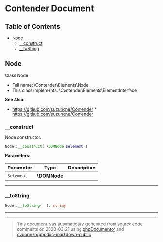# Contender Document

## Table of Contents

* [Node](#node)
    * [__construct](#__construct)
    * [__toString](#__tostring)

## Node

Class Node



* Full name: \Contender\Elements\Node
* This class implements: \Contender\Elements\ElementInterface

**See Also:**

* https://github.com/suzunone/Contender * https://github.com/suzunone/Contender 

### __construct

Node constructor.

```php
Node::__construct( \DOMNode $element )
```




**Parameters:**

| Parameter | Type | Description |
|-----------|------|-------------|
| `$element` | **\DOMNode** |  |




---

### __toString



```php
Node::__toString(  ): string
```







---



--------
> This document was automatically generated from source code comments on 2020-03-21 using [phpDocumentor](http://www.phpdoc.org/) and [cvuorinen/phpdoc-markdown-public](https://github.com/cvuorinen/phpdoc-markdown-public)
